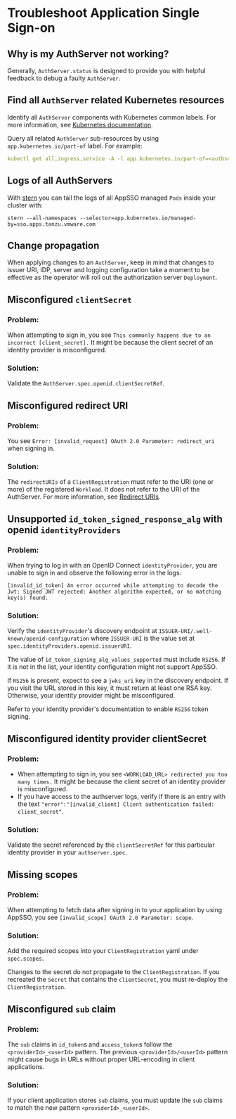 # Troubleshoot Application Single Sign-on

## Why is my AuthServer not working?

Generally, `AuthServer.status` is designed to provide you with helpful feedback to debug a faulty `AuthServer`.

## <a id="find-k8s-resources"></a> Find all `AuthServer` related Kubernetes resources

Identify all `AuthServer` components with Kubernetes common labels. For more information,
see [Kubernetes documentation](https://kubernetes.io/docs/concepts/overview/working-with-objects/common-labels/#labels).

Query all related `AuthServer` sub-resources by using `app.kubernetes.io/part-of` label. For example:

```yaml
kubectl get all,ingress,service -A -l app.kubernetes.io/part-of=<authserver-name>
```

## Logs of all AuthServers

With [stern](https://github.com/stern/stern) you can tail the logs of all AppSSO managed `Pods` inside your cluster
with:

```shell
stern --all-namespaces --selector=app.kubernetes.io/managed-by=sso.apps.tanzu.vmware.com
```

## Change propagation

When applying changes to an `AuthServer`, keep in mind that changes to issuer URI, IDP, server and logging configuration
take a moment to be effective as the operator will roll out the authorization server `Deployment`.

## Misconfigured `clientSecret`

### Problem:

When attempting to sign in, you see `This commonly happens due to an incorrect [client_secret].` It might be because the
client secret of an identity provider is misconfigured.

### Solution:

Validate the `AuthServer.spec.openid.clientSecretRef`.

## Misconfigured redirect URI

### Problem:

You see `Error: [invalid_request] OAuth 2.0 Parameter: redirect_uri` when signing in.

### Solution:

The `redirectURIs` of a `ClientRegistration` must refer to the URI (one or more) of the registered `Workload`.
It does not refer to the URI of the AuthServer. For more information, see [Redirect URIs](app-operators/workloads-and-appsso.hbs.md#redirect-uris).

## Unsupported `id_token_signed_response_alg` with openid `identityProviders`

### Problem:

When trying to log in with an OpenID Connect `identityProvider`, you are unable to sign in
and observe the following error in the logs: 

```console
[invalid_id_token] An error occurred while attempting to decode the Jwt: Signed JWT rejected: Another algorithm expected, or no matching key(s) found.
```

### Solution:

Verify the `identityProvider`'s discovery endpoint at `ISSUER-URI/.well-known/openid-configuration` where `ISSUER-URI` 
is the value set at `spec.identityProviders.openid.issuerURI`.

The value of `id_token_signing_alg_values_supported` must include `RS256`. If it is not in the list, your identity 
configuration might not support AppSSO.

If `RS256` is present, expect to see a `jwks_uri` key in the discovery endpoint. If you visit the URL stored in this 
key, it must return at least one RSA key. Otherwise, your identity provider might be misconfigured.

Refer to your identity provider's documentation to enable `RS256` token signing.

## Misconfigured identity provider clientSecret

### Problem:

- When attempting to sign in, you see `<WORKLOAD_URL> redirected you too many times.` It might
  be because the client secret of an identity provider is misconfigured.
- If you have access to the authserver logs, verify if there is an entry with the text
  `"error":"[invalid_client] Client authentication failed: client_secret"`.

### Solution:

Validate the secret referenced by the `clientSecretRef` for this particular identity provider in your `authserver.spec`.

## Missing scopes

### Problem:

When attempting to fetch data after signing in to your application by using AppSSO, you
see `[invalid_scope] OAuth 2.0 Parameter: scope`.

### Solution:

Add the required scopes into your `ClientRegistration` yaml under `spec.scopes`.

Changes to the secret do not propagate to the `ClientRegistration`. If you recreated the `Secret` that 
contains the `clientSecret`, you must re-deploy the `ClientRegistration`.

## <a id="sub-claim"></a>Misconfigured `sub` claim

### Problem:

The `sub` claims in `id_token`s and `access_token`s follow the `<providerId>_<userId>` pattern.
The previous `<providerId>/<userId>` pattern might cause bugs in URLs without proper URL-encoding in client
applications.

### Solution:

If your client application stores `sub` claims, you must update the `sub` claims to match the new pattern 
`<providerId>_<userId>`.
